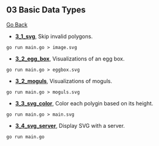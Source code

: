 ## 03 Basic Data Types
[Go Back](https://github.com/franlopezm/golang_first_steps/blob/main/README.md)

- **[3_1_svg](https://github.com/franlopezm/golang_first_steps/tree/main/03_exercises/3.1)**, Skip invalid polygons.

`go run main.go > image.svg`

- **[3_2_egg_box](https://github.com/franlopezm/golang_first_steps/tree/main/03_exercises/3.2_egg_box)**, Visualizations of an egg box.

`go run main.go > eggbox.svg`

- **[3_2_moguls](https://github.com/franlopezm/golang_first_steps/tree/main/03_exercises/3.2_moguls)**, Visualizations of moguls.

`go run main.go > moguls.svg`

- **[3_3_svg_color](https://github.com/franlopezm/golang_first_steps/tree/main/03_exercises/3.3)**, Color each polygin based on its height.

`go run main.go > main.svg`

- **[3_4_svg_server](https://github.com/franlopezm/golang_first_steps/tree/main/03_exercises/3.3)**, Display SVG with a server.

`go run main.go`